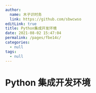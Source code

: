 ```yaml
---
author: 
  name: 木子识时务
  link: https://github.com/sbwcwso
editLink: true
title: Python集成开发环境
date: 2021-08-02 15:47:04
permalink: /pages/fbe14c/
categories: 
  - null
tags: 
  - null
---
```


# Python 集成开发环境


